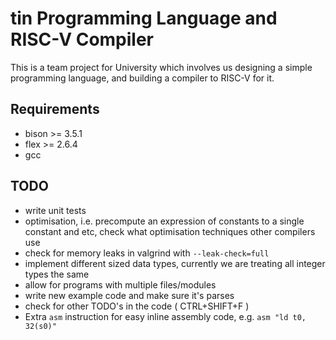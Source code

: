 # tin Programming Language and RISC-V Compiler

This is a team project for University which involves us designing a simple programming language, and building a compiler to RISC-V for it.

## Requirements
- bison >= 3.5.1
- flex  >= 2.6.4
- gcc

## TODO
- write unit tests
- optimisation, i.e. precompute an expression of constants to a single constant and etc, check what optimisation techniques other compilers use
- check for memory leaks in valgrind with `--leak-check=full`
- implement different sized data types, currently we are treating all integer types the same
- allow for programs with multiple files/modules
- write new example code and make sure it's parses
- check for other TODO's in the code ( CTRL+SHIFT+F )
- Extra `asm` instruction for easy inline assembly code, e.g. `asm "ld t0, 32(s0)"`
